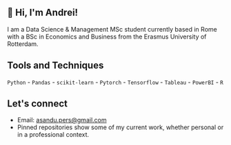 ## 👋 Hi, I'm Andrei!

I am a Data Science & Management MSc student currently based in Rome with a BSc in Economics and Business from the Erasmus University of Rotterdam. 

## Tools and Techniques
`Python` - `Pandas` - `scikit-learn` - `Pytorch` - `Tensorflow` - `Tableau` - `PowerBI` - `R`

## Let's connect 
  - Email: asandu.pers@gmail.com
  - Pinned repositories show some of my current work, whether personal or in a professional context.



<!--
**asandu-cloud/asandu-cloud** is a ✨ _special_ ✨ repository because its `README.md` (this file) appears on your GitHub profile.

Here are some ideas to get you started:

- 🔭 I’m currently working on ...
- 🌱 I’m currently learning ...
- 👯 I’m looking to collaborate on ...
- 🤔 I’m looking for help with ...
- 💬 Ask me about ...
- 📫 How to reach me: ...
- 😄 Pronouns: ...
- ⚡ Fun fact: ...
-->

